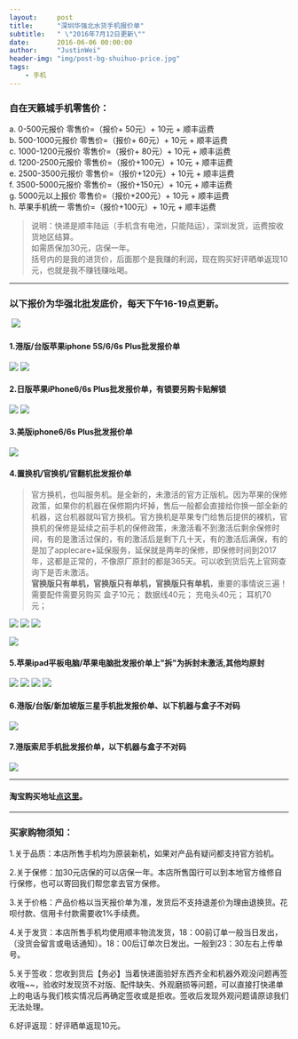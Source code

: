 ```yaml
---
layout:     post
title:      "深圳华强北水货手机报价单"
subtitle:   " \"2016年7月12日更新\""
date:       2016-06-06 00:00:00
author:     "JustinWei"
header-img: "img/post-bg-shuihuo-price.jpg"
tags:
    - 手机
---
```


### 自在天籁城手机零售价：
a. 0-500元报价		零售价=（报价+  50元）+ 10元 + 顺丰运费  
b. 500-1000元报价	零售价=（报价+  60元）+ 10元 + 顺丰运费  
c. 1000-1200元报价	零售价=（报价+  80元）+ 10元 + 顺丰运费  
d. 1200-2500元报价	零售价=（报价+100元）+ 10元 + 顺丰运费  
e. 2500-3500元报价	零售价=（报价+120元）+ 10元 + 顺丰运费  
f. 3500-5000元报价	零售价=（报价+150元）+ 10元 + 顺丰运费  
g. 5000元以上报价	零售价=（报价+200元）+ 10元 + 顺丰运费  
h. 苹果手机统一		零售价=（报价+100元）+ 10元 + 顺丰运费  

> 说明：快递是顺丰陆运（手机含有电池，只能陆运），深圳发货，运费按收货地区结算。  
> 如需质保加30元，店保一年。  
> 括号内的是我的进货价，后面那个是我赚的利润，现在购买好评晒单返现10元，也就是我不赚钱赚吆喝。


--------


### 以下报价为华强北批发底价，每天下午16-19点更新。
﻿
![](/img/in-post/post-bg-shuihuo-price/recommend-0.png)

#### 1.港版/台版苹果iphone 5S/6/6s Plus批发报价单
![](/img/in-post/post-bg-shuihuo-price/1-1.hk-iphone.png)
![](/img/in-post/post-bg-shuihuo-price/1-2.hk-i-watch.png)

#### 2.日版苹果iPhone6/6s Plus批发报价单，有锁要另购卡贴解锁
![](/img/in-post/post-bg-shuihuo-price/2-1.jp-iPhone.png)
![](/img/in-post/post-bg-shuihuo-price/2-2.jp-iPhone-unlockcost.png)

#### 3.美版iphone6/6s Plus批发报价单
![](/img/in-post/post-bg-shuihuo-price/3.us-iPhone.png)

#### 4.置换机/官换机/官翻机批发报价单
> 官方换机，也叫服务机。是全新的，未激活的官方正版机。因为苹果的保修政策，如果你的机器在保修期内坏掉，售后一般都会直接给你换一部全新的机器，这台机器就叫官方换机。官方换机是苹果专门给售后提供的裸机，官换机的保修是延续之前手机的保修政策，未激活看不到激活后剩余保修时间，有的是激活过保的，有的激活后是剩下几十天，有的激活后满保，有的是加了applecare+延保服务，延保就是两年的保修，即保修时间到2017年，这都是正常的，不像原厂原封的都是365天。可以收到货后先上官网查询下是否未激活。  
> **官换版只有单机，官换版只有单机，官换版只有单机**，重要的事情说三遍！  
> 需要配件需要另购买 盒子10元； 数据线40元；  充电头40元； 耳机70 元；


![](/img/in-post/post-bg-shuihuo-price/4-1.official_replacement-iPhone.png)
![](/img/in-post/post-bg-shuihuo-price/4-2.cn-official_replacement-iPhone.png)
![](/img/in-post/post-bg-shuihuo-price/4-3.official_turning_machine-iPhone.png)

![](/img/in-post/post-bg-shuihuo-price/network-iPhone.png)

#### 5.苹果ipad平板电脑/苹果电脑批发报价单上"拆"为拆封未激活,其他均原封
![](/img/in-post/post-bg-shuihuo-price/5-1.ipad-1.png)
![](/img/in-post/post-bg-shuihuo-price/5-2.ipad-2.png)
![](/img/in-post/post-bg-shuihuo-price/5-3.mac.png)
![](/img/in-post/post-bg-shuihuo-price/5-4.ipod.png)

#### 6.港版/台版/新加坡版三星手机批发报价单、以下机器与盒子不对码
![](/img/in-post/post-bg-shuihuo-price/6.samsung.png)

#### 7.港版索尼手机批发报价单，以下机器与盒子不对码
![](/img/in-post/post-bg-shuihuo-price/7.sony.png)


--------


#### 淘宝购买地址[点这里](https://item.taobao.com/item.htm?id=535369074749 "淘宝下单")。


--------


### 买家购物须知：

  1.关于品质：本店所售手机均为原装新机，如果对产品有疑问都支持官方验机。

  2.关于保修：加30元店保的可以店保一年。本店所售国行可以到本地官方维修自行保修，也可以寄回我们帮您拿去官方保修。

  3.关于价格：产品价格以当天报价单为准，发货后不支持退差价为理由退换货。花呗付款、信用卡付款需要收1%手续费。

  4.关于发货：本店所售手机均使用顺丰物流发货，18：00前订单一般当日发出，（没货会留言或电话通知）。18：00后订单次日发出。一般到23：30左右上传单号。

  5.关于签收：您收到货后【务必】当着快递面验好东西齐全和机器外观没问题再签收哦~~，验收时发现货不对版、配件缺失、外观磨损等问题，可以直接打快递单上的电话与我们核实情况后再确定签收或是拒收。签收后发现外观问题请原谅我们无法处理。

  6.好评返现：好评晒单返现10元。



